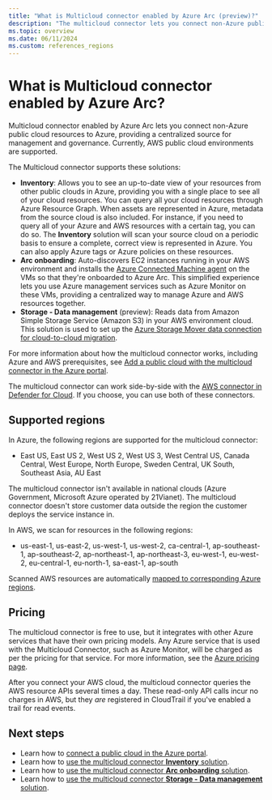 ```yaml
---
title: "What is Multicloud connector enabled by Azure Arc (preview)?"
description: "The multicloud connector lets you connect non-Azure public cloud resources to Azure, providing a centralized source for management and governance."
ms.topic: overview
ms.date: 06/11/2024
ms.custom: references_regions
---
```


# What is Multicloud connector enabled by Azure Arc?

Multicloud connector enabled by Azure Arc lets you connect non-Azure public cloud resources to Azure, providing a centralized source for management and governance. Currently, AWS public cloud environments are supported.

The Multicloud connector supports these solutions:

- **Inventory**: Allows you to see an up-to-date view of your resources from other public clouds in Azure, providing you with a single place to see all of your cloud resources. You can query all your cloud resources through Azure Resource Graph. When assets are represented in Azure, metadata from the source cloud is also included. For instance, if you need to query all of your Azure and AWS resources with a certain tag, you can do so. The **Inventory** solution will scan your source cloud on a periodic basis to ensure a complete, correct view is represented in Azure. You can also apply Azure tags or Azure policies on these resources.
- **Arc onboarding**: Auto-discovers EC2 instances running in your AWS environment and installs the [Azure Connected Machine agent](/azure/azure-arc/servers/agent-overview) on the VMs so that they're onboarded to Azure Arc. This simplified experience lets you use Azure management services such as Azure Monitor on these VMs, providing a centralized way to manage Azure and AWS resources together.
- **Storage - Data management** (preview): Reads data from Amazon Simple Storage Service (Amazon S3) in your AWS environment cloud. This solution is used to set up the [Azure Storage Mover data connection for cloud-to-cloud migration](/azure/storage-mover/cloud-to-cloud-migration?toc=/azure/key-vault/general/toc.json).

For more information about how the multicloud connector works, including Azure and AWS prerequisites, see [Add a public cloud with the multicloud connector in the Azure portal](connect-to-aws.md).

The multicloud connector can work side-by-side with the [AWS connector in Defender for Cloud](/azure/defender-for-cloud/quickstart-onboard-aws). If you choose, you can use both of these connectors.

## Supported regions

In Azure, the following regions are supported for the multicloud connector:

- East US, East US 2, West US 2, West US 3, West Central US, Canada Central, West Europe, North Europe, Sweden Central, UK South, Southeast Asia, AU East

The multicloud connector isn't available in national clouds (Azure Government, Microsoft Azure operated by 21Vianet). The multicloud connector doesn't store customer data outside the region the customer deploys the service instance in.

In AWS, we scan for resources in the following regions:

- us-east-1, us-east-2, us-west-1, us-west-2, ca-central-1, ap-southeast-1, ap-southeast-2, ap-northeast-1, ap-northeast-3, eu-west-1, eu-west-2, eu-central-1, eu-north-1, sa-east-1, ap-south

Scanned AWS resources are automatically [mapped to corresponding Azure regions](resource-representation.md#region-mapping).

## Pricing

The multicloud connector is free to use, but it integrates with other Azure services that have their own pricing models. Any Azure service that is used with the Multicloud Connector, such as Azure Monitor, will be charged as per the pricing for that service. For more information, see the [Azure pricing page](https://azure.microsoft.com/pricing/).

After you connect your AWS cloud, the multicloud connector queries the AWS resource APIs several times a day. These read-only API calls incur no charges in AWS, but they *are* registered in CloudTrail if you've enabled a trail for read events.


## Next steps

- Learn how to [connect a public cloud in the Azure portal](connect-to-aws.md).
- Learn how to [use the multicloud connector **Inventory** solution](view-multicloud-inventory.md).
- Learn how to [use the multicloud connector **Arc onboarding** solution](onboard-multicloud-vms-arc.md).
- Learn how to [use the multicloud connector **Storage - Data management** solution](/azure/storage-mover/cloud-to-cloud-migration?toc=/azure/key-vault/general/toc.json).
